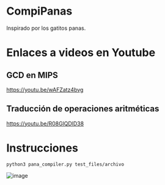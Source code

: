 # CompiPanas
Inspirado por los gatitos panas.

# Enlaces a videos en Youtube

## GCD en MIPS
https://youtu.be/wAFZatz4bvg 

## Traducción de operaciones aritméticas
https://youtu.be/R08GlQDlD38

# Instrucciones

    python3 pana_compiler.py test_files/archivo


![image](https://user-images.githubusercontent.com/59905458/187088994-afa2df27-64aa-43d0-bd6c-3e642390c1d5.png)
